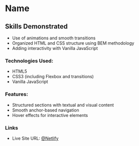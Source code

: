 # Name

## Skills Demonstrated
- Use of animations and smooth transitions
- Organized HTML and CSS structure using BEM methodology
- Adding interactivity with Vanilla JavaScript

### Technologies Used:
- HTML5
- CSS3 (including Flexbox and transitions)
- Vanilla JavaScript

### Features:
- Structured sections with textual and visual content
- Smooth anchor-based navigation
- Hover effects for interactive elements

### Links

- Live Site URL: [@Netlify](https://simplelandingx.netlify.app/)
